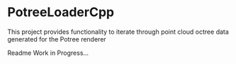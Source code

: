 # PotreeLoaderCpp
This project provides functionality to iterate through point cloud octree data generated for the Potree renderer



Readme Work in Progress...
